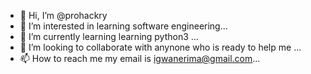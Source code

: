 - 👋 Hi, I’m @prohackry
- 👀 I’m interested in learning software engineering...
- 🌱 I’m currently learning learning python3 ...
- 💞️ I’m looking to collaborate with anynone who is ready to help me ...
- 📫 How to reach me my email is igwanerima@gmail.com...

<!---
prohackry/prohackry is a ✨ special ✨ repository because its `README.md` (this file) appears on your GitHub profile.
You can click the Preview link to take a look at your changes.
--->
